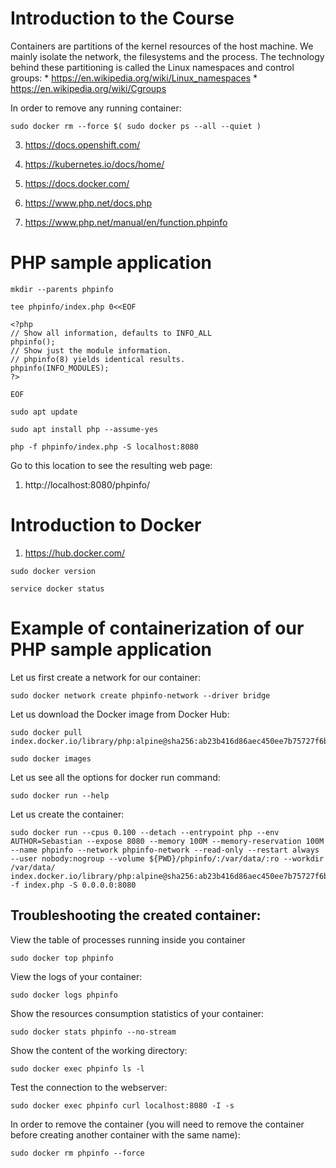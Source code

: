 # Introduction to the Course
Containers are partitions of the kernel resources of the host machine. We mainly isolate the network, the filesystems and the process. The technology behind these partitioning is called the Linux namespaces and control groups:
    * https://en.wikipedia.org/wiki/Linux_namespaces
    * https://en.wikipedia.org/wiki/Cgroups

In order to remove any running container:
```
sudo docker rm --force $( sudo docker ps --all --quiet )
```

3. https://docs.openshift.com/
4. https://kubernetes.io/docs/home/
5. https://docs.docker.com/

1. https://www.php.net/docs.php
2. https://www.php.net/manual/en/function.phpinfo

# PHP sample application

```
mkdir --parents phpinfo

tee phpinfo/index.php 0<<EOF

<?php
// Show all information, defaults to INFO_ALL
phpinfo();
// Show just the module information.
// phpinfo(8) yields identical results.
phpinfo(INFO_MODULES);
?>

EOF
```

```
sudo apt update

sudo apt install php --assume-yes
```

```
php -f phpinfo/index.php -S localhost:8080
```
Go to this location to see the resulting web page:
1. http://localhost:8080/phpinfo/

# Introduction to Docker

1. https://hub.docker.com/

```
sudo docker version
```
```
service docker status
```
# Example of containerization of our PHP sample application

Let us first create a network for our container:
```
sudo docker network create phpinfo-network --driver bridge
```
Let us download the Docker image from Docker Hub:
```
sudo docker pull index.docker.io/library/php:alpine@sha256:ab23b416d86aec450ee7b75727f6bbec272edc2764a1b6fad13bc2823c59bb6b

sudo docker images
```
Let us see all the options for docker run command:
```
sudo docker run --help
```
Let us create the container:
```
sudo docker run --cpus 0.100 --detach --entrypoint php --env AUTHOR=Sebastian --expose 8080 --memory 100M --memory-reservation 100M --name phpinfo --network phpinfo-network --read-only --restart always --user nobody:nogroup --volume ${PWD}/phpinfo/:/var/data/:ro --workdir /var/data/ index.docker.io/library/php:alpine@sha256:ab23b416d86aec450ee7b75727f6bbec272edc2764a1b6fad13bc2823c59bb6b -f index.php -S 0.0.0.0:8080
```
## Troubleshooting the created container:

View the table of processes running inside you container
```
sudo docker top phpinfo
```
View the logs of your container:
```
sudo docker logs phpinfo
```
Show the resources consumption statistics of your container:
```
sudo docker stats phpinfo --no-stream
```
Show the content of the working directory:
```
sudo docker exec phpinfo ls -l
```
Test the connection to the webserver:
```
sudo docker exec phpinfo curl localhost:8080 -I -s
```
In order to remove the container (you will need to remove the container before creating another container with the same name):
```
sudo docker rm phpinfo --force
```
